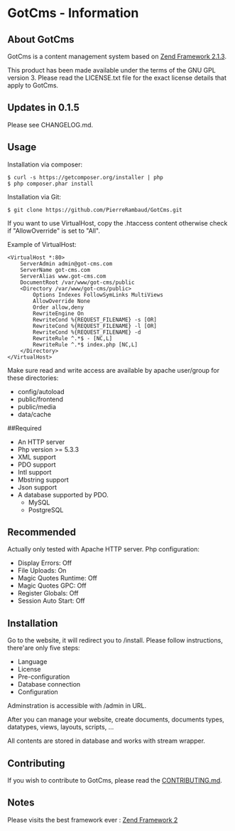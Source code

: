# GotCms - Information

## About GotCms

GotCms is a content management system based on [Zend Framework 2.1.3](http://framework.zend.com/).

This product has been made available under the terms of the GNU GPL version 3.
Please read the LICENSE.txt file for the exact license details that apply to GotCms.

## Updates in 0.1.5

Please see CHANGELOG.md.

## Usage

Installation via composer:

    $ curl -s https://getcomposer.org/installer | php
    $ php composer.phar install

Installation via Git:

    $ git clone https://github.com/PierreRambaud/GotCms.git

If you want to use VirtualHost, copy the .htaccess content otherwise check if "AllowOverride" is set to "All".

Example of VirtualHost:

```
<VirtualHost *:80>
    ServerAdmin admin@got-cms.com
    ServerName got-cms.com
    ServerAlias www.got-cms.com
    DocumentRoot /var/www/got-cms/public
    <Directory /var/www/got-cms/public>
        Options Indexes FollowSymLinks MultiViews
        AllowOverride None
        Order allow,deny
        RewriteEngine On
        RewriteCond %{REQUEST_FILENAME} -s [OR]
        RewriteCond %{REQUEST_FILENAME} -l [OR]
        RewriteCond %{REQUEST_FILENAME} -d
        RewriteRule ^.*$ - [NC,L]
        RewriteRule ^.*$ index.php [NC,L]
    </Directory>
</VirtualHost>
```

Make sure read and write access are available by apache user/group for these directories:
- config/autoload
- public/frontend
- public/media
- data/cache

##Required

- An HTTP server
- Php version >= 5.3.3
- XML support
- PDO support
- Intl support
- Mbstring support
- Json support
- A database supported by PDO.
    - MySQL
    - PostgreSQL

## Recommended

Actually only tested with Apache HTTP server.
Php configuration:
- Display Errors: Off
- File Uploads: On
- Magic Quotes Runtime: Off
- Magic Quotes GPC: Off
- Register Globals: Off
- Session Auto Start: Off


## Installation

Go to the website, it will redirect you to /install.
Please follow instructions, there'are only five steps:
- Language
- License
- Pre-configuration
- Database connection
- Configuration

Adminstration is accessible with /admin in URL.

After you can manage your website, create documents, documents types, datatypes, views, layouts, scripts, ...

All contents are stored in database and works with stream wrapper.


## Contributing

If you wish to contribute to GotCms, please read the
[CONTRIBUTING.md](CONTRIBUTING.md).


## Notes

Please visits the best framework ever : [Zend Framework 2](http://framework.zend.com/)
